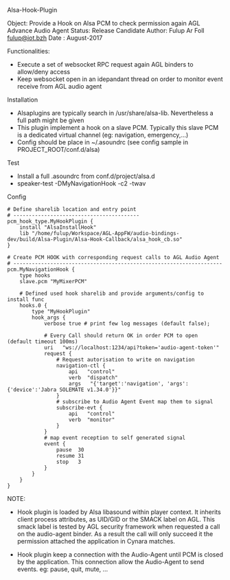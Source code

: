Alsa-Hook-Plugin

Object: Provide a Hook on Alsa PCM to check permission again AGL Advance Audio Agent
Status: Release Candidate
Author: Fulup Ar Foll fulup@iot.bzh
Date  : August-2017

Functionalities:
 - Execute a set of websocket RPC request again AGL binders to allow/deny access
 - Keep websocket open in an idepandant thread on order to monitor event receive from AGL audio agent

Installation
 - Alsaplugins are typically search in /usr/share/alsa-lib. Nevertheless a full path might be given
 - This plugin implement a hook on a slave PCM. Typically this slave PCM is a dedicated virtual channel (eg: navigation, emergency,...)
 - Config should be place in ~/.asoundrc (see config sample in PROJECT_ROOT/conf.d/alsa)

Test
 - Install a full .asoundrc from conf.d/project/alsa.d
 - speaker-test -DMyNavigationHook -c2 -twav

Config
```
# Define sharelib location and entry point
# -----------------------------------------
pcm_hook_type.MyHookPlugin {
    install "AlsaInstallHook"
    lib "/home/fulup/Workspace/AGL-AppFW/audio-bindings-dev/build/Alsa-Plugin/Alsa-Hook-Callback/alsa_hook_cb.so"
}

# Create PCM HOOK with corresponding request calls to AGL Audio Agent
# --------------------------------------------------------------------
pcm.MyNavigationHook {
    type hooks
    slave.pcm "MyMixerPCM"

    # Defined used hook sharelib and provide arguments/config to install func
    hooks.0 {
        type "MyHookPlugin"
        hook_args {
            verbose true # print few log messages (default false);

            # Every Call should return OK in order PCM to open (default timeout 100ms)
            uri   "ws://localhost:1234/api?token='audio-agent-token'"
            request {
                # Request autorisation to write on navigation
                navigation-ctl {
                    api   "control"
                    verb  "dispatch"
                    args   "{'target':'navigation', 'args':{'device':'Jabra SOLEMATE v1.34.0'}}"
                }
                # subscribe to Audio Agent Event map them to signal
                subscribe-evt {
                    api   "control"
                    verb  "monitor"
                }
            }
            # map event reception to self generated signal
            event {
                pause  30
                resume 31
                stop   3
            }
        }
    }
}

```

NOTE:

* Hook plugin is loaded by Alsa libasound within player context. It inherits client process attributes, as UID/GID or
the SMACK label on AGL. This smack label is tested by AGL security framework when requested a call on the audio-agent binder.
As a result the call will only succeed it the permission attached the application in Cynara matches.

* Hook plugin keep a connection with the Audio-Agent until PCM is closed by the application. This connection allow the
Audio-Agent to send events. eg: pause, quit, mute, ...